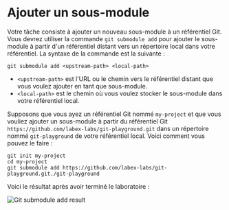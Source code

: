 # Ajouter un sous-module

Votre tâche consiste à ajouter un nouveau sous-module à un référentiel Git. Vous devrez utiliser la commande `git submodule add` pour ajouter le sous-module à partir d'un référentiel distant vers un répertoire local dans votre référentiel. La syntaxe de la commande est la suivante :

```shell
git submodule add <upstream-path> <local-path>
```

- `<upstream-path>` est l'URL ou le chemin vers le référentiel distant que vous voulez ajouter en tant que sous-module.
- `<local-path>` est le chemin où vous voulez stocker le sous-module dans votre référentiel local.

Supposons que vous ayez un référentiel Git nommé `my-project` et que vous vouliez ajouter un sous-module à partir du référentiel Git `https://github.com/labex-labs/git-playground.git` dans un répertoire nommé `git-playground` de votre référentiel local. Voici comment vous pouvez le faire :

```shell
git init my-project
cd my-project
git submodule add https://github.com/labex-labs/git-playground.git./git-playground
```

Voici le résultat après avoir terminé le laboratoire :

![Git submodule add result](../assets/challenge-add-submodule-step1-1.png)
